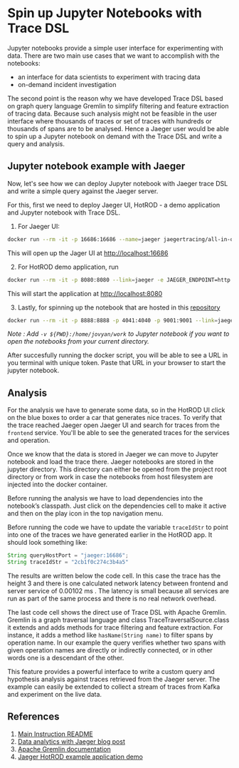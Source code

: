 # Spin up Jupyter Notebooks with Trace DSL

Jupyter notebooks provide a simple user interface for experimenting with data. There are two main use cases that we want to accomplish with the notebooks:

- an interface for data scientists to experiment with tracing data
- on-demand incident investigation

The second point is the reason why we have developed Trace DSL based on graph query language Gremlin to simplify filtering and feature extraction of tracing data. Because such analysis might not be feasible in the user interface where thousands of traces or set of traces with hundreds or thousands of spans are to be analysed. Hence a Jaeger user would be able to spin up a Jupyter notebook on demand with the Trace DSL and write a query and analysis.

## Jupyter notebook example with Jaeger

Now, let's see how we can deploy Jupyter notebook with Jaeger trace DSL and write a simple query against the Jaeger server.

For this, first we need to deploy Jaeger UI, HotROD - a demo application and Jupyter notebook with Trace DSL.

1. For Jaeger UI: 

``` bash
docker run --rm -it -p 16686:16686 --name=jaeger jaegertracing/all-in-one:1.17
```
This will open up the Jager UI at [http://localhost:16686](http://localhost:16686/)

2. For HotROD demo application, run
``` bash 
docker run --rm -it -p 8080:8080 --link=jaeger -e JAEGER_ENDPOINT=http://jaeger:14268/api/traces jaegertracing/example-hotrod:1.17
```
This will start the application at [http://localhost:8080](http://localhost:8080/)

3. Lastly, for spinning up the notebook that are hosted in this [repository](https://github.com/jaegertracing/jaeger-analytics-java)


``` bash
docker run --rm -it -p 8888:8888 -p 4041:4040 -p 9001:9001 --link=jaeger -e JUPYTER_ENABLE_LAB=yes quay.io/jaegertracing/jaeger-analytics-java:latest
```

*Note : Add `-v ${PWD}:/home/jovyan/work` to Jupyter notebook if you want to open the notebooks from your current directory.*

After succesfully running the docker script, you will be able to see a URL in you terminal with unique token. Paste that URL in your browser to start the jupyter notebook.

## Analysis

For the analysis we have to generate some data, so in the HotROD UI click on the blue boxes to order a car that generates nice traces. To verify that the trace reached Jaeger open Jaeger UI and search for traces from the `frontend` service. 
You'll be able to see the generated traces for the services and operation. 

Once we know that the data is stored in Jaeger we can move to Jupyter notebook and load the trace there. Jaeger notebooks are stored in the jupyter directory. This directory can either be opened from the project root directory or from work in case the notebooks from host filesystem are injected into the docker container.

Before running the analysis we have to load dependencies into the notebook’s classpath. Just click on the dependencies cell to make it active and then on the play icon in the top navigation menu. 

Before running the code we have to update the variable `traceIdStr` to point into one of the traces we have generated earlier in the HotROD app.
It should look something like:
``` java
String queryHostPort = "jaeger:16686";
String traceIdStr = "2cb1f0c274c3b4a5"
```
The results are written below the code cell. In this case the trace has the height 3 and there is one calculated network latency between frontend and server service of 0.00102 ms . The latency is small because all services are run as part of the same process and there is no real network overhead.

The last code cell shows the direct use of Trace DSL with Apache Gremlin. Gremlin is a graph traversal language and class TraceTraversalSource.class it extends and adds methods for trace filtering and feature extraction. For instance, it adds a method like `hasName(String name)` to filter spans by operation name. In our example the query verifies whether two spans with given operation names are directly or indirectly connected, or in other words one is a descendant of the other.

This feature provides a powerful interface to write a custom query and hypothesis analysis against traces retrieved from the Jaeger server. The example can easily be extended to collect a stream of traces from Kafka and experiment on the live data.

## References
1. [Main Instruction README](https://github.com/jaegertracing/jaeger-analytics-java/blob/master/README.md) 
2. [Data analytics with Jaeger blog post](https://medium.com/jaegertracing/data-analytics-with-jaeger-aka-traces-tell-us-more-973669e6f848)
3. [Apache Gremlin documentation](http://tinkerpop.apache.org/docs/current/reference/)
4. [Jaeger HotROD example application demo](https://medium.com/opentracing/take-opentracing-for-a-hotrod-ride-f6e3141f7941)